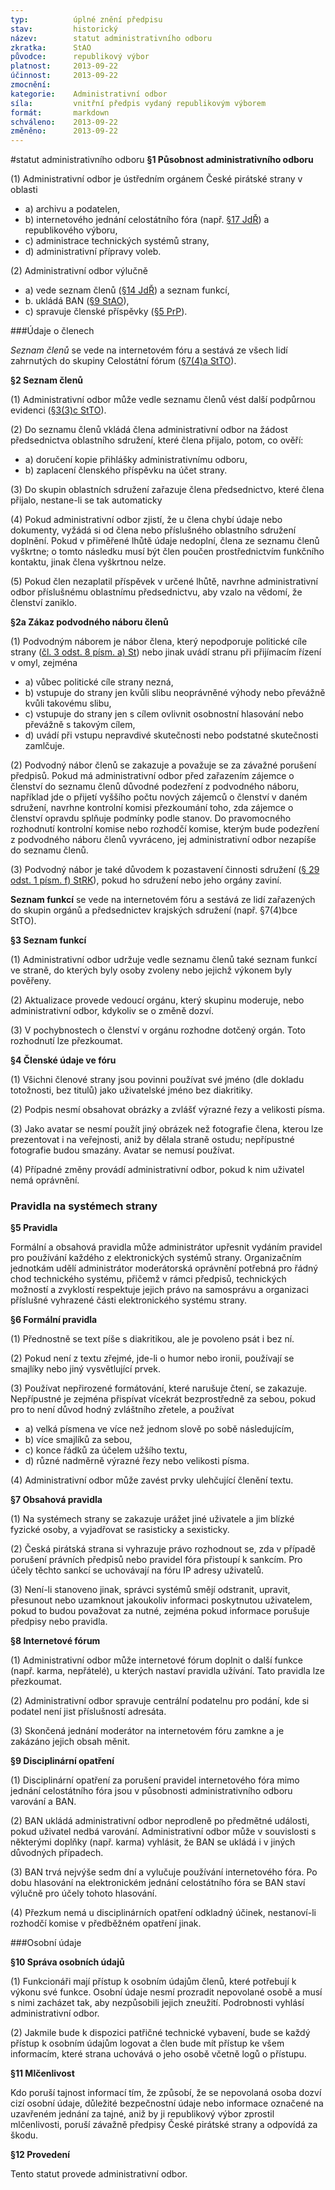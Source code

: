 ```yaml
---
typ:          úplné znění předpisu
stav:         historický
název:        statut administrativního odboru
zkratka:      StAO
původce:      republikový výbor
platnost:     2013-09-22
účinnost:     2013-09-22
zmocnění:     
kategorie:    Administrativní odbor
síla:         vnitřní předpis vydaný republikovým výborem
formát:       markdown
schváleno:    2013-09-22
změněno:      2013-09-22
---
```

#statut administrativního odboru
**§1 Působnost administrativního odboru**

(1) Administrativní odbor je ústředním orgánem České pirátské strany v oblasti

* a) archivu a podatelen,
* b) internetového jednání celostátního fóra (např. [§17 JdŘ](http://www.pirati.cz/rules/jdr#scitani_hlasu)) a republikového výboru,
* c) administrace technických systémů strany,
* d) administrativní přípravy voleb.

(2) Administrativní odbor výlučně

* a) vede seznam členů ([§14 JdŘ](http://www.pirati.cz/rules/jdr#scitani_hlasu)) a seznam funkcí,
* b. ukládá BAN ([§9 StAO](http://www.pirati.cz/rules/stao#disciplinarni_opatreni)),
* c) spravuje členské příspěvky ([§5 PrP](http://www.pirati.cz/rules/prispevek#sprava_udaju)).

###Údaje o členech

*Seznam členů* se vede na internetovém fóru a sestává ze všech lidí zahrnutých do skupiny Celostátní fórum ([§7(4)a StTO](http://www.pirati.cz/rules/stto#internetove_forum)).

**§2 Seznam členů**

(1) Administrativní odbor může vedle seznamu členů vést další podpůrnou evidenci ([§3(3)c StTO](http://www.pirati.cz/rules/stto#systemy_strany)).

(2) Do seznamu členů vkládá člena administrativní odbor na žádost předsednictva oblastního sdružení, které člena přijalo, potom, co ověří:

* a) doručení kopie přihlášky administrativnímu odboru,
* b) zaplacení členského příspěvku na účet strany.

(3) Do skupin oblastních sdružení zařazuje člena předsednictvo, které člena přijalo, nestane-li se tak automaticky

(4) Pokud administrativní odbor zjistí, že u člena chybí údaje nebo dokumenty, vyžádá si od člena nebo příslušného oblastního sdružení doplnění. Pokud v přiměřené lhůtě údaje nedoplní, člena ze seznamu členů vyškrtne; o tomto následku musí být člen poučen prostřednictvím funkčního kontaktu, jinak člena vyškrtnou nelze.

(5) Pokud člen nezaplatil příspěvek v určené lhůtě, navrhne administrativní odbor příslušnému oblastnímu předsednictvu, aby vzalo na vědomí, že členství zaniklo.

**§2a Zákaz podvodného náboru členů**

(1) Podvodným náborem je nábor člena, který nepodporuje politické cíle strany ([čl. 3 odst. 8 písm. a) St](http://www.pirati.cz/rules/st#cl_3_clenstvi)) nebo jinak uvádí stranu při přijímacím řízení v omyl, zejména

* a) vůbec politické cíle strany nezná,
* b) vstupuje do strany jen kvůli slibu neoprávněné výhody nebo převážně kvůli takovému slibu,
* c) vstupuje do strany jen s cílem ovlivnit osobnostní hlasování nebo převážně s takovým cílem,
* d) uvádí při vstupu nepravdivé skutečnosti nebo podstatné skutečnosti zamlčuje.

(2) Podvodný nábor členů se zakazuje a považuje se za závažné porušení předpisů. Pokud má administrativní odbor před zařazením zájemce o členství do seznamu členů důvodné podezření z podvodného náboru, například jde o přijetí vyššího počtu nových zájemců o členství v daném sdružení, navrhne kontrolní komisi přezkoumání toho, zda zájemce o členství opravdu splňuje podmínky podle stanov. Do pravomocného rozhodnutí kontrolní komise nebo rozhodčí komise, kterým bude podezření z podvodného náboru členů vyvráceno, jej administrativní odbor nezapíše do seznamu členů.

(3) Podvodný nábor je také důvodem k pozastavení činnosti sdružení ([§ 29 odst. 1 písm. f) StRK](http://www.pirati.cz/rules/strk#vycet_trestu)), pokud ho sdružení nebo jeho orgány zaviní.

**Seznam funkcí** se vede na internetovém fóru a sestává ze lidí zařazených do skupin orgánů a předsednictev krajských sdružení (např. §7(4)bce StTO).

**§3 Seznam funkcí**

(1) Administrativní odbor udržuje vedle seznamu členů také seznam funkcí ve straně, do kterých byly osoby zvoleny nebo jejichž výkonem byly pověřeny.

(2) Aktualizace provede vedoucí orgánu, který skupinu moderuje, nebo administrativní odbor, kdykoliv se o změně dozví.

(3) V pochybnostech o členství v orgánu rozhodne dotčený orgán. Toto rozhodnutí lze přezkoumat.

**§4 Členské údaje ve fóru**

(1) Všichni členové strany jsou povinni používat své jméno (dle dokladu totožnosti, bez titulů) jako uživatelské jméno bez diakritiky.

(2) Podpis nesmí obsahovat obrázky a zvlášť výrazné řezy a velikosti písma.

(3) Jako avatar se nesmí použít jiný obrázek než fotografie člena, kterou lze prezentovat i na veřejnosti, aniž by dělala straně ostudu; nepřípustné fotografie budou smazány. Avatar se nemusí používat.

(4) Případné změny provádí administrativní odbor, pokud k nim uživatel nemá oprávnění.

### Pravidla na systémech strany

**§5 Pravidla**

Formální a obsahová pravidla může administrátor upřesnit vydáním pravidel pro používání každého z elektronických systémů strany. Organizačním jednotkám udělí administrátor moderátorská oprávnění potřebná pro řádný chod technického systému, přičemž v rámci předpisů, technických možností a zvyklostí respektuje jejich právo na samosprávu a organizaci příslušné vyhrazené části elektronického systému strany.

**§6 Formální pravidla**

(1) Přednostně se text píše s diakritikou, ale je povoleno psát i bez ní.

(2) Pokud není z textu zřejmé, jde-li o humor nebo ironii, používají se smajlíky nebo jiný vysvětlující prvek.

(3) Používat nepřirozené formátování, které narušuje čtení, se zakazuje. Nepřípustné je zejména přispívat vícekrát bezprostředně za sebou, pokud pro to není důvod hodný zvláštního zřetele, a používat

* a) velká písmena ve více než jednom slově po sobě následujícím,
* b) více smajlíků za sebou,
* c) konce řádků za účelem užšího textu,
* d) různé nadměrně výrazné řezy nebo velikosti písma.

(4) Administrativní odbor může zavést prvky ulehčující členění textu.

**§7 Obsahová pravidla**

(1) Na systémech strany se zakazuje urážet jiné uživatele a jim blízké fyzické osoby, a vyjadřovat se rasisticky a sexisticky.

(2) Česká pirátská strana si vyhrazuje právo rozhodnout se, zda v případě porušení právních předpisů nebo pravidel fóra přistoupí k sankcím. Pro účely těchto sankcí se uchovávají na fóru IP adresy uživatelů.

(3) Není-li stanoveno jinak, správci systémů smějí odstranit, upravit, přesunout nebo uzamknout jakoukoliv informaci poskytnutou uživatelem, pokud to budou považovat za nutné, zejména pokud informace porušuje předpisy nebo pravidla.

**§8 Internetové fórum**

(1) Administrativní odbor může internetové fórum doplnit o další funkce (např. karma, nepřátelé), u kterých nastaví pravidla užívání. Tato pravidla lze přezkoumat.

(2) Administrativní odbor spravuje centrální podatelnu pro podání, kde si podatel není jist příslušností adresáta.

(3) Skončená jednání moderátor na internetovém fóru zamkne a je zakázáno jejich obsah měnit.

**§9 Disciplinární opatření**

(1) Disciplinární opatření za porušení pravidel internetového fóra mimo jednání celostátního fóra jsou v působnosti administrativního odboru varování a BAN.

(2) BAN ukládá administrativní odbor neprodleně po předmětné události, pokud uživatel nedbá varování. Administrativní odbor může v souvislosti s některými doplňky (např. karma) vyhlásit, že BAN se ukládá i v jiných důvodných případech.

(3) BAN trvá nejvýše sedm dní a vylučuje používání internetového fóra. Po dobu hlasování na elektronickém jednání celostátního fóra se BAN staví výlučně pro účely tohoto hlasování.

(4) Přezkum nemá u disciplinárních opatření odkladný účinek, nestanoví-li rozhodčí komise v předběžném opatření jinak.

###Osobní údaje

**§10 Správa osobních údajů**

(1) Funkcionáři mají přístup k osobním údajům členů, které potřebují k výkonu své funkce. Osobní údaje nesmí prozradit nepovolané osobě a musí s nimi zacházet tak, aby nezpůsobili jejich zneužití. Podrobnosti vyhlásí administrativní odbor.

(2) Jakmile bude k dispozici patřičné technické vybavení, bude se každý přístup k osobním údajům logovat a člen bude mít přístup ke všem informacím, které strana uchovává o jeho osobě včetně logů o přístupu.

**§11 Mlčenlivost**

Kdo poruší tajnost informací tím, že způsobí, že se nepovolaná osoba dozví cizí osobní údaje, důležité bezpečnostní údaje nebo informace označené na uzavřeném jednání za tajné, aniž by ji republikový výbor zprostil mlčenlivosti, poruší závažně předpisy České pirátské strany a odpovídá za škodu.

**§12 Provedení**

Tento statut provede administrativní odbor.
